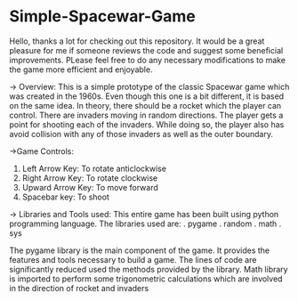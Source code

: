 # Simple-Spacewar-Game
Hello, thanks a lot for checking out this repository. It would be a great pleasure for me if someone reviews the code and suggest some beneficial improvements. PLease feel free to do any necessary modifications to make the game more efficient and enjoyable. 

->  Overview:
This is a simple prototype of the classic Spacewar game which was created in the 1960s. Even though this one is a bit different, it is based on the same idea. In theory, there should be a rocket which the player can control. There are invaders moving in random directions. The player gets a point for shooting each of the invaders. While doing so, the player also has avoid collision with any of those invaders as well as the outer boundary.

->Game Controls:
1)  Left Arrow Key: To rotate anticlockwise
2)  Right Arrow Key: To rotate clockwise
3)  Upward Arrow Key: To move forward
4)  Spacebar key: To shoot

-> Libraries and Tools used:
This entire game has been built using python programming language. 
The libraries used are:
. pygame
. random
. math
. sys

The pygame library is the main component of the game. It provides the features and tools necessary to build a game. The lines of code are significantly reduced used the methods provided by the library. Math library is imported to perform some trigonometric calculations which are involved in the direction of rocket and invaders 
